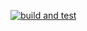 [![build and test](https://github.com/Marochkin-V/CyberCareWeb/actions/workflows/build.yml/badge.svg)](https://github.com/Marochkin-V/CyberCareWeb/actions/workflows/build.yml)
